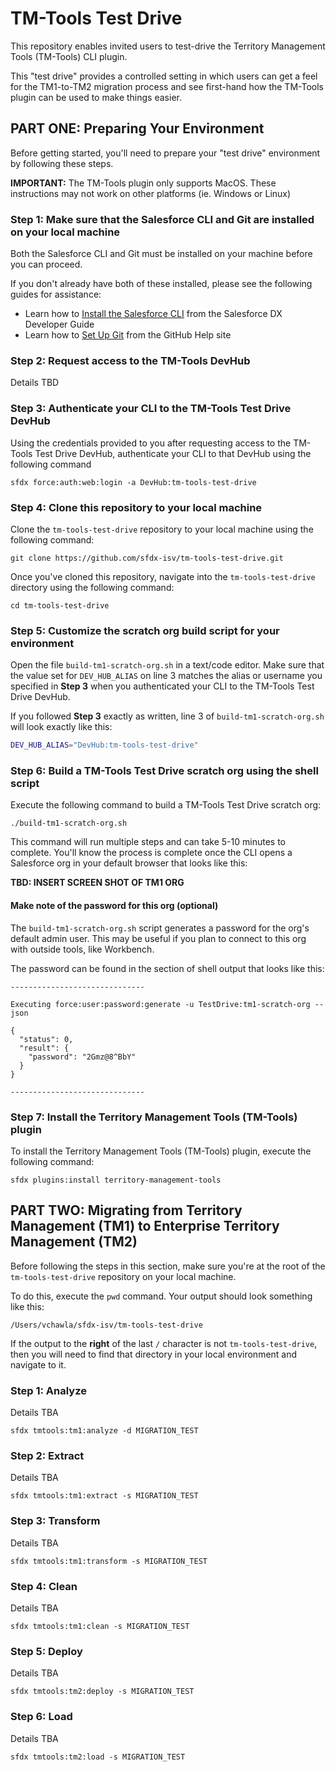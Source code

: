 # TM-Tools Test Drive

This repository enables invited users to test-drive the Territory Management Tools (TM-Tools) CLI plugin. 

This "test drive" provides a controlled setting in which users can get a feel for the TM1-to-TM2 migration process and see first-hand how the TM-Tools plugin can be used to make things easier.

## PART ONE: Preparing Your Environment

Before getting started, you'll need to prepare your "test drive" environment by following these steps.

**IMPORTANT:** The TM-Tools plugin only supports MacOS. These instructions may not work on other platforms (ie. Windows or Linux)

### Step 1: Make sure that the Salesforce CLI and Git are installed on your local machine

Both the Salesforce CLI and Git must be installed on your machine before you can proceed. 

If you don't already have both of these installed, please see the following guides for assistance:

* Learn how to [Install the Salesforce CLI](https://developer.salesforce.com/docs/atlas.en-us.sfdx_setup.meta/sfdx_setup/sfdx_setup_install_cli.htm) from the Salesforce DX Developer Guide
* Learn how to [Set Up Git](https://help.github.com/articles/set-up-git/) from the GitHub Help site

### Step 2: Request access to the TM-Tools DevHub
Details TBD

### Step 3: Authenticate your CLI to the TM-Tools Test Drive DevHub
Using the credentials provided to you after requesting access to the TM-Tools Test Drive DevHub, authenticate your CLI to that DevHub using the following command

```shell
sfdx force:auth:web:login -a DevHub:tm-tools-test-drive
```

### Step 4: Clone this repository to your local machine
Clone the `tm-tools-test-drive` repository to your local machine using the following command:

```shell
git clone https://github.com/sfdx-isv/tm-tools-test-drive.git
```

Once you've cloned this repository, navigate into the `tm-tools-test-drive` directory using the following command:

```shell
cd tm-tools-test-drive
```

### Step 5: Customize the scratch org build script for your environment

Open the file `build-tm1-scratch-org.sh` in a text/code editor. Make sure that the value set for `DEV_HUB_ALIAS` on line 3 matches the alias or username you specified in **Step 3** when you authenticated your CLI to the TM-Tools Test Drive DevHub.

If you followed **Step 3** exactly as written, line 3 of `build-tm1-scratch-org.sh` will look exactly like this:

```sh
DEV_HUB_ALIAS="DevHub:tm-tools-test-drive"
```

### Step 6: Build a TM-Tools Test Drive scratch org using the shell script

Execute the following command to build a TM-Tools Test Drive scratch org:
```shell
./build-tm1-scratch-org.sh
```

This command will run multiple steps and can take 5-10 minutes to complete.  You'll know the process is complete once the CLI opens a Salesforce org in your default browser that looks like this:

**TBD: INSERT SCREEN SHOT OF TM1 ORG**

#### Make note of the password for this org (optional)
The `build-tm1-scratch-org.sh` script generates a password for the org's default admin user. This may be useful if you plan to connect to this org with outside tools, like Workbench.

The password can be found in the section of shell output that looks like this:

```shell
------------------------------

Executing force:user:password:generate -u TestDrive:tm1-scratch-org --json

{
  "status": 0,
  "result": {
    "password": "2Gmz@8^BbY"
  }
}

------------------------------
```

### Step 7: Install the Territory Management Tools (TM-Tools) plugin

To install the Territory Management Tools (TM-Tools) plugin, execute the following command:

```shell
sfdx plugins:install territory-management-tools
```


## PART TWO: Migrating from Territory Management (TM1) to Enterprise Territory Management (TM2)

Before following the steps in this section, make sure you're at the root of the `tm-tools-test-drive` repository on your local machine.

To do this, execute the `pwd` command. Your output should look something like this:

```shell
/Users/vchawla/sfdx-isv/tm-tools-test-drive
```

If the output to the **right** of the last `/` character is not `tm-tools-test-drive`, then you will need to find that directory in your local environment and navigate to it.


### Step 1: Analyze

Details TBA

```shell
sfdx tmtools:tm1:analyze -d MIGRATION_TEST
```

### Step 2: Extract

Details TBA

```shell
sfdx tmtools:tm1:extract -s MIGRATION_TEST
```

### Step 3: Transform

Details TBA

```shell
sfdx tmtools:tm1:transform -s MIGRATION_TEST
```

### Step 4: Clean

Details TBA

```shell
sfdx tmtools:tm1:clean -s MIGRATION_TEST
```

### Step 5: Deploy

Details TBA

```shell
sfdx tmtools:tm2:deploy -s MIGRATION_TEST
```

### Step 6: Load

Details TBA

```shell
sfdx tmtools:tm2:load -s MIGRATION_TEST
```
